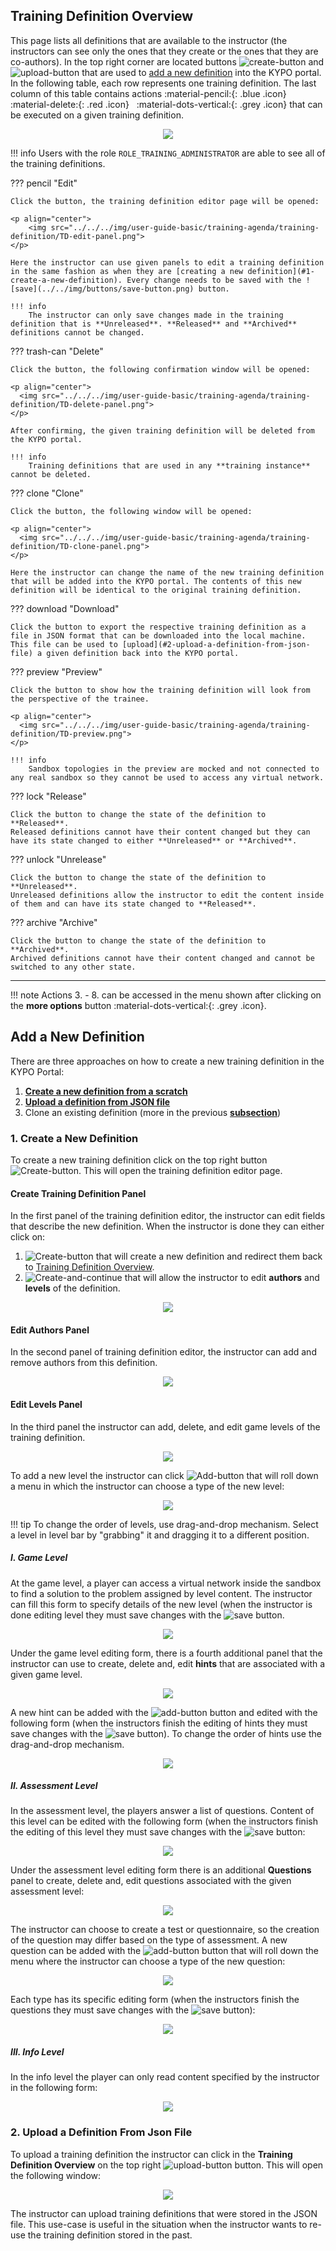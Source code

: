## Training Definition Overview
This page lists all definitions that are available to the instructor (the instructors can see only the ones that they create or the ones that they are co-authors). In the top right corner are located buttons ![create-button](../../img/buttons/create-button.png) and ![upload-button](../../img/buttons/upload-button.png) that are used to [add a new definition](#add-a-new-definition) into the KYPO portal. In the following table, each row represents one training definition. The last column of this table contains actions :material-pencil:{: .blue .icon} &nbsp; :material-delete:{: .red .icon} &nbsp; :material-dots-vertical:{: .grey .icon} that can be executed on a given training definition.

<p align="center">
  <img src="../../../img/user-guide-basic/training-agenda/training-definition/TD-overview.png">
</p>

!!! info
    Users with the role `ROLE_TRAINING_ADMINISTRATOR` are able to see all of the training definitions.

??? pencil "Edit"
    
    Click the button, the training definition editor page will be opened:
    
    <p align="center">
        <img src="../../../img/user-guide-basic/training-agenda/training-definition/TD-edit-panel.png">
    </p>
    
    Here the instructor can use given panels to edit a training definition in the same fashion as when they are [creating a new definition](#1-create-a-new-definition). Every change needs to be saved with the ![save](../../img/buttons/save-button.png) button. 
    
    !!! info
        The instructor can only save changes made in the training definition that is **Unreleased**. **Released** and **Archived** definitions cannot be changed.
    
??? trash-can "Delete"
    
    Click the button, the following confirmation window will be opened: 
    
    <p align="center">
      <img src="../../../img/user-guide-basic/training-agenda/training-definition/TD-delete-panel.png">
    </p>
    
    After confirming, the given training definition will be deleted from the KYPO portal.
    
    !!! info
        Training definitions that are used in any **training instance** cannot be deleted. 

??? clone "Clone"
    
    Click the button, the following window will be opened:
    
    <p align="center">
      <img src="../../../img/user-guide-basic/training-agenda/training-definition/TD-clone-panel.png">
    </p>
    
    Here the instructor can change the name of the new training definition that will be added into the KYPO portal. The contents of this new definition will be identical to the original training definition.
    
??? download "Download"
    
    Click the button to export the respective training definition as a file in JSON format that can be downloaded into the local machine. This file can be used to [upload](#2-upload-a-definition-from-json-file) a given definition back into the KYPO portal. 
    
??? preview "Preview"
   
    Click the button to show how the training definition will look from the perspective of the trainee.
    
    <p align="center">
      <img src="../../../img/user-guide-basic/training-agenda/training-definition/TD-preview.png">
    </p>
    
    !!! info
        Sandbox topologies in the preview are mocked and not connected to any real sandbox so they cannot be used to access any virtual network.
    
??? lock "Release"
   
    Click the button to change the state of the definition to **Released**. 
    Released definitions cannot have their content changed but they can have its state changed to either **Unreleased** or **Archived**.

  
??? unlock "Unrelease"
    
    Click the button to change the state of the definition to **Unreleased**.
    Unreleased definitions allow the instructor to edit the content inside of them and can have its state changed to **Released**.
    
??? archive "Archive"
    
    Click the button to change the state of the definition to **Archived**.
    Archived definitions cannot have their content changed and cannot be switched to any other state.

----------------------------------------------------

!!! note
    Actions 3. - 8. can be accessed in the menu shown after clicking on the **more options** button :material-dots-vertical:{: .grey .icon}. 

## Add a New Definition
There are three approaches on how to create a new training definition in the KYPO Portal:

1.  [**Create a new definition from a scratch**](#1-create-a-new-definition) 
2.  [**Upload a definition from JSON file**](#2-upload-a-definition-from-json-file)
3.  Clone an existing definition (more in the previous [**subsection**](#training-definition-overview))

### 1. Create a New Definition
To create a new training definition click on the top right button ![Create-button](../../img/buttons/create-button.png). This will open the training definition editor page.

#### Create Training Definition Panel
In the first panel of the training definition editor, the instructor can edit fields that describe the new definition. When the instructor is done they can either click on:
1.  ![Create-button](../../img/buttons/create-button.png) that will create a new definition and redirect them back to [Training Definition Overview](#training-definition-overview).
2.  ![Create-and-continue](../../img/buttons/create-and-continue-button.png) that will allow the instructor to edit **authors** and **levels** of the definition.

<p align="center">
    <img src="../../../img/user-guide-basic/training-agenda/training-definition/TD-create-panel.png">
</p>

#### Edit Authors Panel
In the second panel of training definition editor, the instructor can add and remove authors from this definition.

<p align="center">
  <img src="../../../img/user-guide-basic/training-agenda/training-definition/TD-edit-authors.png">
</p>

#### Edit Levels Panel
In the third panel the instructor can add, delete, and edit game levels of the training definition.

<p align="center">
  <img src="../../../img/user-guide-basic/training-agenda/training-definition/TD-edit-levels.png">
</p>

To add a new level the instructor can click ![Add-button](../../img/buttons/add-button.png) that will roll down a menu in which the instructor can choose a type of the new level:

<p align="center">
  <img src="../../../img/user-guide-basic/training-agenda/training-definition/TD-levels.png">
</p>

!!! tip
    To change the order of levels, use drag-and-drop mechanism. Select a level in level bar by "grabbing" it and dragging it to a different position.

##### I. Game Level
At the game level, a player can access a virtual network inside the sandbox to find a solution to the problem assigned by level content. The instructor can fill this form to specify details of the new level (when the instructor is done editing level they must save changes with the ![save](../../img/buttons/save-button.png) button.

<p align="center">
  <img src="../../../img/user-guide-basic/training-agenda/training-definition/TD-GL-panel.png">
</p>

Under the game level editing form, there is a fourth additional panel that the instructor can use to create, delete and, edit **hints** that are associated with a given game level.

<p align="center">
  <img src="../../../img/user-guide-basic/training-agenda/training-definition/TD-hint-panel.png">
</p>

A new hint can be added with the ![add-button](../../img/buttons/add-button.png) button and edited with the following form (when the instructors finish the editing of hints they must save changes with the ![save](../../img/buttons/save-button.png) button). To change the order of hints use the drag-and-drop mechanism. 

<p align="center">
  <img src="../../../img/user-guide-basic/training-agenda/training-definition/TD-hint-edit.png">
</p>

##### II. Assessment Level
In the assessment level, the players answer a list of questions. Content of this level can be edited with the following form (when the instructors finish the editing of this level they must save changes with the ![save](../../img/buttons/save-button.png) button:

<p align="center">
  <img src="../../../img/user-guide-basic/training-agenda/training-definition/TD-AL-panel.png">
</p>

Under the assessment level editing form there is an additional **Questions** panel to create, delete and, edit questions associated with the given assessment level:   
 
<p align="center">
  <img src="../../../img/user-guide-basic/training-agenda/training-definition/TD-questions-panel.png">
</p>

The instructor can choose to create a test or questionnaire, so the creation of the question may differ based on the type of assessment. A new question can be added with the ![add-button](../../img/buttons/add-button.png) button that will roll down the menu where the instructor can choose a type of the new question:

<p align="center">
  <img src="../../../img/user-guide-basic/training-agenda/training-definition/TD-question.png">
</p>

Each type has its specific editing form (when the instructors finish the questions they must save changes with the ![save](../../img/buttons/save-button.png) button):

<p align="center">
  <img src="../../../img/user-guide-basic/training-agenda/training-definition/TD-questions-edit.png">
</p>

##### III. Info Level
In the info level the player can only read content specified by the instructor in the following form:

<p align="center">
  <img src="../../../img/user-guide-basic/training-agenda/training-definition/TD-IL-panel.png">
</p>


### 2. Upload a Definition From Json File
To upload a training definition the instructor can click in the **Training Definition Overview** on the top right ![upload-button](../../img/buttons/upload-button.png) button. This will open the following window:

<p align="center">
  <img src="../../../img/user-guide-basic/training-agenda/training-definition/TD-upload-panel.png">
</p>


The instructor can upload training definitions that were stored in the JSON file. This use-case is useful in the situation when the instructor wants to re-use the training definition stored in the past.
